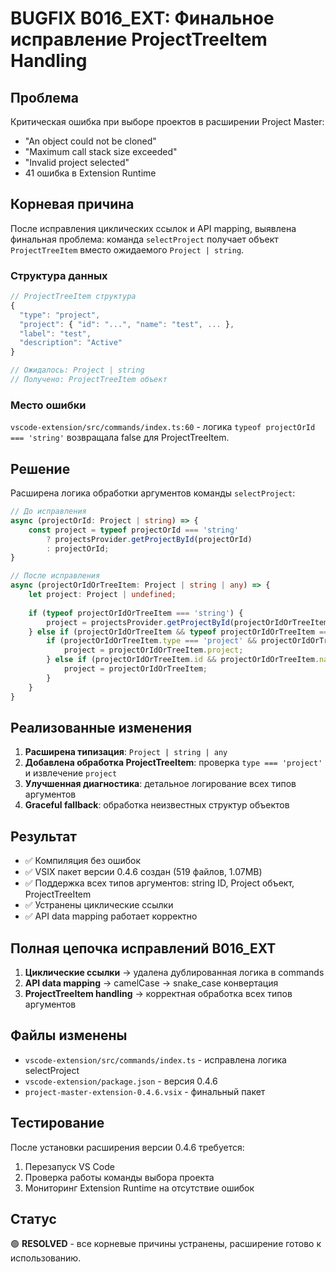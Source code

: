 # BUGFIX B016_EXT: Финальное исправление ProjectTreeItem Handling

## Проблема
Критическая ошибка при выборе проектов в расширении Project Master:
- "An object could not be cloned"
- "Maximum call stack size exceeded" 
- "Invalid project selected"
- 41 ошибка в Extension Runtime

## Корневая причина
После исправления циклических ссылок и API mapping, выявлена финальная проблема: команда `selectProject` получает объект `ProjectTreeItem` вместо ожидаемого `Project | string`.

### Структура данных
```typescript
// ProjectTreeItem структура
{
  "type": "project",
  "project": { "id": "...", "name": "test", ... },
  "label": "test", 
  "description": "Active"
}

// Ожидалось: Project | string
// Получено: ProjectTreeItem объект
```

### Место ошибки
`vscode-extension/src/commands/index.ts:60` - логика `typeof projectOrId === 'string'` возвращала false для ProjectTreeItem.

## Решение
Расширена логика обработки аргументов команды `selectProject`:

```typescript
// До исправления
async (projectOrId: Project | string) => {
    const project = typeof projectOrId === 'string' 
        ? projectsProvider.getProjectById(projectOrId)
        : projectOrId;
}

// После исправления  
async (projectOrIdOrTreeItem: Project | string | any) => {
    let project: Project | undefined;
    
    if (typeof projectOrIdOrTreeItem === 'string') {
        project = projectsProvider.getProjectById(projectOrIdOrTreeItem);
    } else if (projectOrIdOrTreeItem && typeof projectOrIdOrTreeItem === 'object') {
        if (projectOrIdOrTreeItem.type === 'project' && projectOrIdOrTreeItem.project) {
            project = projectOrIdOrTreeItem.project;
        } else if (projectOrIdOrTreeItem.id && projectOrIdOrTreeItem.name) {
            project = projectOrIdOrTreeItem;
        }
    }
}
```

## Реализованные изменения
1. **Расширена типизация**: `Project | string | any`
2. **Добавлена обработка ProjectTreeItem**: проверка `type === 'project'` и извлечение `project`
3. **Улучшенная диагностика**: детальное логирование всех типов аргументов
4. **Graceful fallback**: обработка неизвестных структур объектов

## Результат
- ✅ Компиляция без ошибок
- ✅ VSIX пакет версии 0.4.6 создан (519 файлов, 1.07MB)
- ✅ Поддержка всех типов аргументов: string ID, Project объект, ProjectTreeItem
- ✅ Устранены циклические ссылки
- ✅ API data mapping работает корректно

## Полная цепочка исправлений B016_EXT
1. **Циклические ссылки** → удалена дублированная логика в commands
2. **API data mapping** → camelCase → snake_case конвертация  
3. **ProjectTreeItem handling** → корректная обработка всех типов аргументов

## Файлы изменены
- `vscode-extension/src/commands/index.ts` - исправлена логика selectProject
- `vscode-extension/package.json` - версия 0.4.6
- `project-master-extension-0.4.6.vsix` - финальный пакет

## Тестирование
После установки расширения версии 0.4.6 требуется:
1. Перезапуск VS Code
2. Проверка работы команды выбора проекта
3. Мониторинг Extension Runtime на отсутствие ошибок

## Статус
🟢 **RESOLVED** - все корневые причины устранены, расширение готово к использованию. 